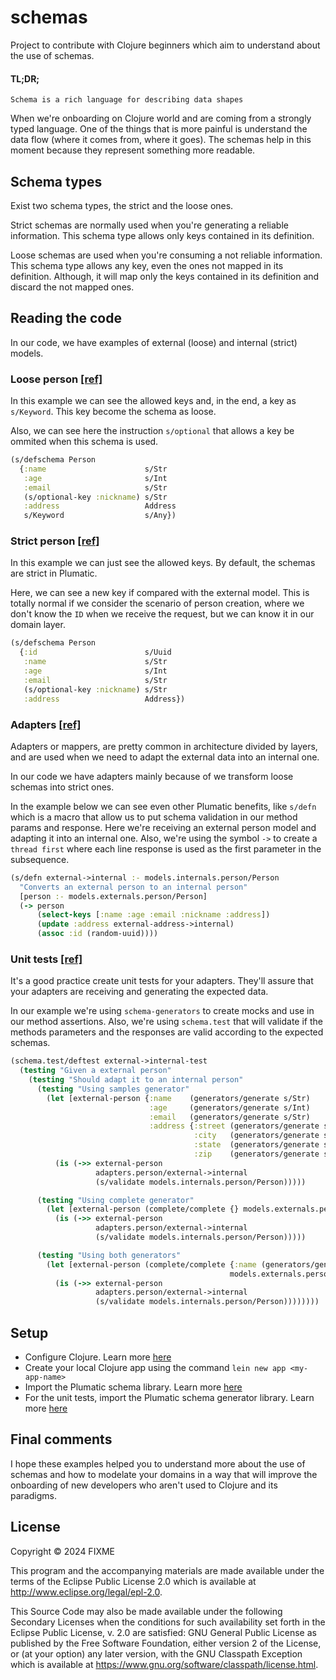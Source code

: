 # schemas
Project to contribute with Clojure beginners which aim to understand about the use of schemas.

#### TL;DR;
`Schema is a rich language for describing data shapes`

When we're onboarding on Clojure world and are coming from a strongly typed language. One of the things that is more painful is understand the data flow (where it comes from, where it goes). 
The schemas help in this moment because they represent something more readable.

## Schema types
Exist two schema types, the strict and the loose ones. 

Strict schemas are normally used when you're generating a reliable information. This schema type allows only keys contained in its definition.

Loose schemas are used when you're consuming a not reliable information. This schema type allows any key, even the ones not mapped in its definition. Although, it will map only the keys contained in its definition and discard the not mapped ones.

## Reading the code
In our code, we have examples of external (loose) and internal (strict) models.

### Loose person [\[ref\]](https://github.com/jeff-dias/clj-schemas/blob/bfef75b23a0b73681b94b9f5e70c7eaea335f8ef/src/schemas/models/externals/person.clj)
In this example we can see the allowed keys and, in the end, a key as `s/Keyword`. This key become the schema as loose.

Also, we can see here the instruction `s/optional` that allows a key be ommited when this schema is used.
```clojure
(s/defschema Person
  {:name                      s/Str
   :age                       s/Int
   :email                     s/Str
   (s/optional-key :nickname) s/Str
   :address                   Address
   s/Keyword                  s/Any})
```

### Strict person [\[ref\]](https://github.com/jeff-dias/clj-schemas/blob/bfef75b23a0b73681b94b9f5e70c7eaea335f8ef/src/schemas/models/internals/person.clj)
In this example we can just see the allowed keys. By default, the schemas are strict in Plumatic.

Here, we can see a new key if compared with the external model. This is totally normal if we consider the scenario of person creation, where we don't know the `ID` when we receive the request, but we can know it in our domain layer.
```clojure
(s/defschema Person
  {:id                        s/Uuid
   :name                      s/Str
   :age                       s/Int
   :email                     s/Str
   (s/optional-key :nickname) s/Str
   :address                   Address})
```

### Adapters [\[ref\]](https://github.com/jeff-dias/clj-schemas/blob/bfef75b23a0b73681b94b9f5e70c7eaea335f8ef/src/schemas/adapters/person.clj)
Adapters or mappers, are pretty common in architecture divided by layers, and are used when we need to adapt the external data into an internal one.

In our code we have adapters mainly because of we transform loose schemas into strict ones.

In the example below we can see even other Plumatic benefits, like `s/defn` which is a macro that allow us to put schema validation in our method params and response. Here we're receiving an external person model and adapting it into an internal one. Also, we're using the symbol `->` to create a `thread first` where each line response is used as the first parameter in the subsequence.
```clojure
(s/defn external->internal :- models.internals.person/Person
  "Converts an external person to an internal person"
  [person :- models.externals.person/Person]
  (-> person
      (select-keys [:name :age :email :nickname :address])
      (update :address external-address->internal)
      (assoc :id (random-uuid))))
```

### Unit tests [\[ref\]](https://github.com/jeff-dias/clj-schemas/blob/bfef75b23a0b73681b94b9f5e70c7eaea335f8ef/test/schemas/adapters/person_test.clj)
It's a good practice create unit tests for your adapters. They'll assure that your adapters are receiving and generating the expected data.

In our example we're using `schema-generators` to create mocks and use in our method assertions. Also, we're using `schema.test` that will validate if the methods parameters and the responses are valid according to the expected schemas.
```clojure
(schema.test/deftest external->internal-test
  (testing "Given a external person"
    (testing "Should adapt it to an internal person"
      (testing "Using samples generator"
        (let [external-person {:name    (generators/generate s/Str)
                               :age     (generators/generate s/Int)
                               :email   (generators/generate s/Str)
                               :address {:street (generators/generate s/Str)
                                         :city   (generators/generate s/Str)
                                         :state  (generators/generate s/Str)
                                         :zip    (generators/generate s/Str)}}]
          (is (->> external-person
                   adapters.person/external->internal
                   (s/validate models.internals.person/Person)))))

      (testing "Using complete generator"
        (let [external-person (complete/complete {} models.externals.person/Person)]
          (is (->> external-person
                   adapters.person/external->internal
                   (s/validate models.internals.person/Person)))))

      (testing "Using both generators"
        (let [external-person (complete/complete {:name (generators/generate s/Str)}
                                                 models.externals.person/Person)]
          (is (->> external-person
                   adapters.person/external->internal
                   (s/validate models.internals.person/Person))))))))
```

## Setup
- Configure Clojure. Learn more [here](https://clojure.org/guides/getting_started)
- Create your local Clojure app using the command `lein new app <my-app-name>`
- Import the Plumatic schema library. Learn more [here](https://github.com/plumatic/schema)
- For the unit tests, import the Plumatic schema generator library. Learn more [here](https://github.com/plumatic/schema-generators)

## Final comments
I hope these examples helped you to understand more about the use of schemas and how to modelate your domains in a way that will improve the onboarding of new developers who aren't used to Clojure and its paradigms.

## License

Copyright © 2024 FIXME

This program and the accompanying materials are made available under the
terms of the Eclipse Public License 2.0 which is available at
http://www.eclipse.org/legal/epl-2.0.

This Source Code may also be made available under the following Secondary
Licenses when the conditions for such availability set forth in the Eclipse
Public License, v. 2.0 are satisfied: GNU General Public License as published by
the Free Software Foundation, either version 2 of the License, or (at your
option) any later version, with the GNU Classpath Exception which is available
at https://www.gnu.org/software/classpath/license.html.
